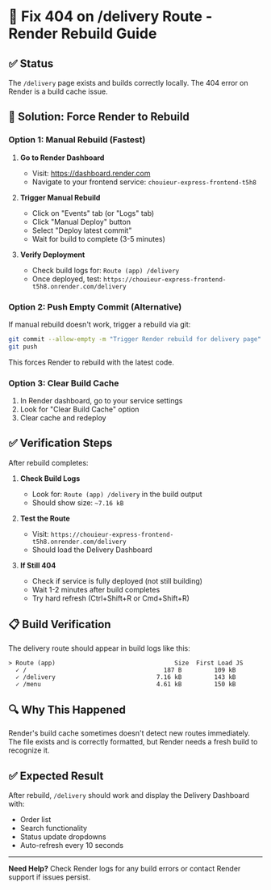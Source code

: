 # 🔧 Fix 404 on /delivery Route - Render Rebuild Guide

## ✅ Status
The `/delivery` page exists and builds correctly locally. The 404 error on Render is a build cache issue.

## 🚀 Solution: Force Render to Rebuild

### Option 1: Manual Rebuild (Fastest)

1. **Go to Render Dashboard**
   - Visit: https://dashboard.render.com
   - Navigate to your frontend service: `chouieur-express-frontend-t5h8`

2. **Trigger Manual Rebuild**
   - Click on "Events" tab (or "Logs" tab)
   - Click "Manual Deploy" button
   - Select "Deploy latest commit"
   - Wait for build to complete (3-5 minutes)

3. **Verify Deployment**
   - Check build logs for: `Route (app) /delivery`
   - Once deployed, test: `https://chouieur-express-frontend-t5h8.onrender.com/delivery`

### Option 2: Push Empty Commit (Alternative)

If manual rebuild doesn't work, trigger a rebuild via git:

```bash
git commit --allow-empty -m "Trigger Render rebuild for delivery page"
git push
```

This forces Render to rebuild with the latest code.

### Option 3: Clear Build Cache

1. In Render dashboard, go to your service settings
2. Look for "Clear Build Cache" option
3. Clear cache and redeploy

## ✅ Verification Steps

After rebuild completes:

1. **Check Build Logs**
   - Look for: `Route (app) /delivery` in the build output
   - Should show size: `~7.16 kB`

2. **Test the Route**
   - Visit: `https://chouieur-express-frontend-t5h8.onrender.com/delivery`
   - Should load the Delivery Dashboard

3. **If Still 404**
   - Check if service is fully deployed (not still building)
   - Wait 1-2 minutes after build completes
   - Try hard refresh (Ctrl+Shift+R or Cmd+Shift+R)

## 📋 Build Verification

The delivery route should appear in build logs like this:
```
> Route (app)                                 Size  First Load JS
  ✓ /                                      187 B         109 kB
  ✓ /delivery                            7.16 kB         143 kB
  ✓ /menu                                4.61 kB         150 kB
```

## 🔍 Why This Happened

Render's build cache sometimes doesn't detect new routes immediately. The file exists and is correctly formatted, but Render needs a fresh build to recognize it.

## ✅ Expected Result

After rebuild, `/delivery` should work and display the Delivery Dashboard with:
- Order list
- Search functionality
- Status update dropdowns
- Auto-refresh every 10 seconds

---

**Need Help?** Check Render logs for any build errors or contact Render support if issues persist.

